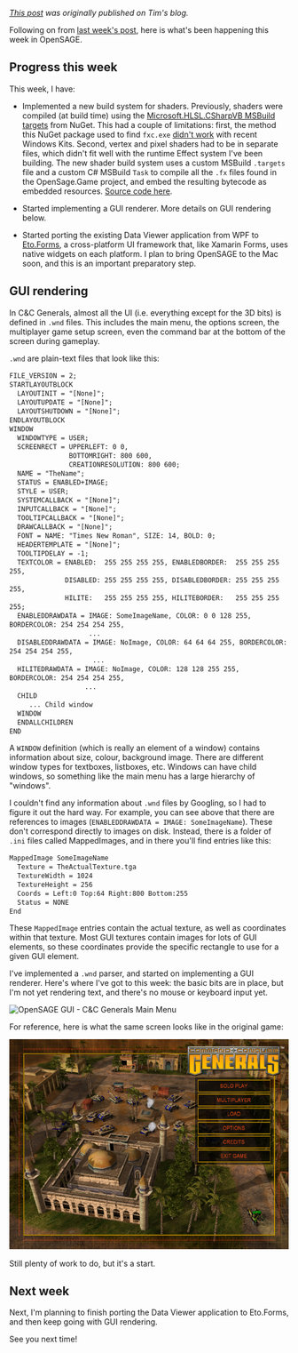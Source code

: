 _[This post](http://timjones.io/blog/archive/2017/12/10/opensage-dev-diary-2-2017-12-10) was originally published on Tim's blog._

Following on from [last week's post](/blog/post/dev_diary_1/), here is what's been happening this week in OpenSAGE.

## Progress this week

This week, I have:

- Implemented a new build system for shaders. Previously, shaders were compiled (at build time) using the [Microsoft.HLSL.CSharpVB MSBuild targets](https://www.nuget.org/packages/Microsoft.HLSL.CSharpVB/) from NuGet. This had a couple of limitations: first, the method this NuGet package used to find `fxc.exe` [didn't work](https://github.com/OpenSAGE/OpenSAGE/issues/8) with recent Windows Kits. Second, vertex and pixel shaders had to be in separate files, which didn't fit well with the runtime Effect system I've been building. The new shader build system uses a custom MSBuild `.targets` file and a custom C# MSBuild `Task` to compile all the `.fx` files found in the OpenSage.Game project, and embed the resulting bytecode as embedded resources. [Source code here](https://github.com/OpenSAGE/OpenSAGE/tree/master/build).

- Started implementing a GUI renderer. More details on GUI rendering below.

- Started porting the existing Data Viewer application from WPF to [Eto.Forms](https://github.com/picoe/Eto), a cross-platform UI framework that, like Xamarin Forms, uses native widgets on each platform. I plan to bring OpenSAGE to the Mac soon, and this is an important preparatory step.

## GUI rendering

In C&C Generals, almost all the UI (i.e. everything except for the 3D bits) is defined in `.wnd` files. This includes the main menu, the options screen, the multiplayer game setup screen, even the command bar at the bottom of the screen during gameplay.

`.wnd` are plain-text files that look like this:

```
FILE_VERSION = 2;
STARTLAYOUTBLOCK
  LAYOUTINIT = "[None]";
  LAYOUTUPDATE = "[None]";
  LAYOUTSHUTDOWN = "[None]";
ENDLAYOUTBLOCK
WINDOW
  WINDOWTYPE = USER;
  SCREENRECT = UPPERLEFT: 0 0,
               BOTTOMRIGHT: 800 600,
               CREATIONRESOLUTION: 800 600;
  NAME = "TheName";
  STATUS = ENABLED+IMAGE;
  STYLE = USER;
  SYSTEMCALLBACK = "[None]";
  INPUTCALLBACK = "[None]";
  TOOLTIPCALLBACK = "[None]";
  DRAWCALLBACK = "[None]";
  FONT = NAME: "Times New Roman", SIZE: 14, BOLD: 0;
  HEADERTEMPLATE = "[None]";
  TOOLTIPDELAY = -1;
  TEXTCOLOR = ENABLED:  255 255 255 255, ENABLEDBORDER:  255 255 255 255,
              DISABLED: 255 255 255 255, DISABLEDBORDER: 255 255 255 255,
              HILITE:   255 255 255 255, HILITEBORDER:   255 255 255 255;
  ENABLEDDRAWDATA = IMAGE: SomeImageName, COLOR: 0 0 128 255, BORDERCOLOR: 254 254 254 255,
                    ...
  DISABLEDDRAWDATA = IMAGE: NoImage, COLOR: 64 64 64 255, BORDERCOLOR: 254 254 254 255,
                     ...
  HILITEDRAWDATA = IMAGE: NoImage, COLOR: 128 128 255 255, BORDERCOLOR: 254 254 254 255,
                   ...
  CHILD
     ... Child window
  WINDOW
  ENDALLCHILDREN
END
```

A `WINDOW` definition (which is really an element of a window) contains information about size, colour, background image.
There are different window types for textboxes, listboxes, etc. Windows can have child windows, so something like the main menu
has a large hierarchy of "windows".

I couldn't find any information about `.wnd` files by Googling, so I had to figure it out the hard way. For example, you can see above that there are references to images (`ENABLEDDRAWDATA = IMAGE: SomeImageName`). These don't correspond directly to images on disk. Instead, there is a folder of `.ini` files called MappedImages, and in there you'll find entries like this:

```
MappedImage SomeImageName
  Texture = TheActualTexture.tga
  TextureWidth = 1024
  TextureHeight = 256
  Coords = Left:0 Top:64 Right:800 Bottom:255
  Status = NONE
End
```

These `MappedImage` entries contain the actual texture, as well as coordinates within that texture. Most GUI textures contain images for lots of GUI elements, so these coordinates provide the specific rectangle to use for a given GUI element.

I've implemented a `.wnd` parser, and started on implementing a GUI renderer. Here's where I've got to this week: the basic bits are in place, but I'm not yet rendering text, and there's no mouse or keyboard input yet.

![OpenSAGE GUI - C&C Generals Main Menu](/assets/posts/dev_diary_2/opensage-2017-12-10-gui.png)

For reference, here is what the same screen looks like in the original game:

![C&C Generals Main Menu](/assets/posts/dev_diary_2/opensage-2017-12-10-gui-original.png)

Still plenty of work to do, but it's a start.

## Next week

Next, I'm planning to finish porting the Data Viewer application to Eto.Forms, and then keep going with GUI rendering.

See you next time!
